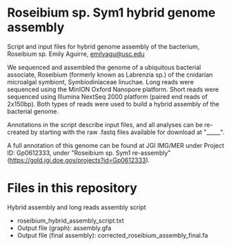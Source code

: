 # Roseibium sp. Sym1 hybrid genome assembly
Script and input files for hybrid genome assembly of the bacterium, Roseibium sp. 
Emily Aguirre, emilyagu@usc.edu

We sequenced and assembled the genome of a ubiquitous bacterial associate, Roseibium (formerly known as Labrenzia sp.) of the cnidarian microalgal symbiont, Symbiodiniaceae linuchae. Long reads were sequenced using the MinION Oxford Nanopore platform. Short reads were sequenced using Illumina NextSeq 2000 platform (paired end reads of 2x150bp). Both types of reads were used to build a hybrid assembly of the bacterial genome.

Annotations in the script describe input files, and all analyses can be re-created by starting with the raw .fastq files available for download at "_____".

A full annotation of this genome can be found at JGI IMG/MER under Project ID: Gp0612333, under "Roseibium sp. Sym1 re-assembly" (https://gold.jgi.doe.gov/projects?id=Gp0612333). 

# Files in this repository

Hybrid assembly and long reads assembly script
- roseibium_hybrid_assembly_script.txt
- Output file (graph): assembly.gfa
- Output file (final assembly): corrected_roseibium_assembly_final.fa
